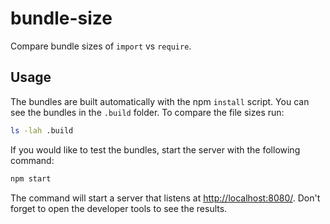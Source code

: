 # bundle-size

Compare bundle sizes of `import` vs `require`.

## Usage

The bundles are built automatically with the npm `install` script.
You can see the bundles in the `.build` folder.
To compare the file sizes run:

```bash
ls -lah .build
```

If you would like to test the bundles, start the server with the following command:

```bash
npm start
```

The command will start a server that listens at [http://localhost:8080/]().
Don't forget to open the developer tools to see the results.
